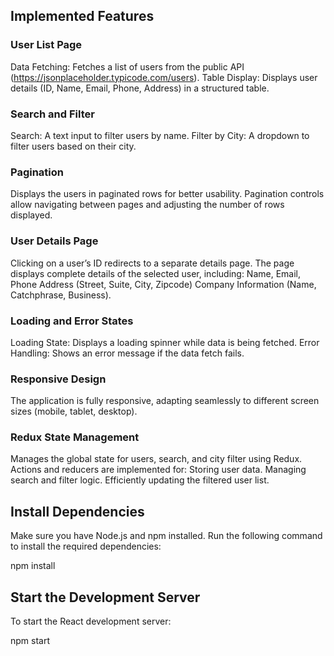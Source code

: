 ## Implemented Features
### User List Page
Data Fetching: Fetches a list of users from the public API (https://jsonplaceholder.typicode.com/users).
Table Display: Displays user details (ID, Name, Email, Phone, Address) in a structured table.
### Search and Filter
Search: A text input to filter users by name.
Filter by City: A dropdown to filter users based on their city.
### Pagination
Displays the users in paginated rows for better usability.
Pagination controls allow navigating between pages and adjusting the number of rows displayed.
### User Details Page
Clicking on a user’s ID redirects to a separate details page.
The page displays complete details of the selected user, including:
Name, Email, Phone
Address (Street, Suite, City, Zipcode)
Company Information (Name, Catchphrase, Business).
### Loading and Error States
Loading State: Displays a loading spinner while data is being fetched.
Error Handling: Shows an error message if the data fetch fails.
### Responsive Design
The application is fully responsive, adapting seamlessly to different screen sizes (mobile, tablet, desktop).
### Redux State Management
Manages the global state for users, search, and city filter using Redux.
Actions and reducers are implemented for:
Storing user data.
Managing search and filter logic.
Efficiently updating the filtered user list.


## Install Dependencies
Make sure you have Node.js and npm installed. Run the following command to install the required dependencies:

npm install
## Start the Development Server
To start the React development server:

npm start